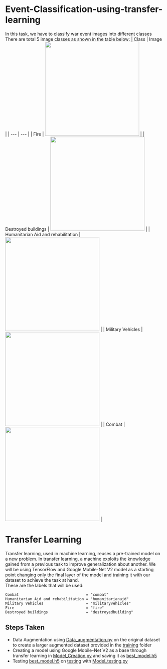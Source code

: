 # Event-Classification-using-transfer-learning
In this task, we have to classify war event images into different classes   
There are total 5 image classes as shown in the table below:
| Class | Image |
| --- | --- |
| Fire |  <img src="https://github.com/Apetun/Event-Classification-using-transfer-learning/assets/114131523/b5e787be-0496-41c5-9bb7-5873fc63f1e0" width="300" /> |
| Destroyed buildings | <img src="https://github.com/Apetun/Event-Classification-using-transfer-learning/assets/114131523/7be5b651-449d-4fef-be0c-65aeb322b598" width="300" /> |
| Humanitarian Aid and rehabilitation | <img src="https://github.com/Apetun/Event-Classification-using-transfer-learning/assets/114131523/b7e55d45-c0a6-4483-b7c5-8573242ae126" width="300" /> |
| Military Vehicles | <img src="https://github.com/Apetun/Event-Classification-using-transfer-learning/assets/114131523/8636a0b1-0e64-43a1-a2dd-c2c9a296648c" width="300" /> |
| Combat | <img src="https://github.com/Apetun/Event-Classification-using-transfer-learning/assets/114131523/e171cb5e-641f-4ae8-ae12-6212786f06a6" width="300" /> |

# Transfer Learning
Transfer learning, used in machine learning, reuses a pre-trained model on a new problem. In transfer learning, a machine exploits the knowledge gained from a previous task to improve generalization about another.
We will be using TensorFlow and Google Mobile-Net V2 model as a starting point changing only the final layer of the model and training it with our dataset to achieve the task at hand.   
These are the labels that will be used:
```
Combat                              = "combat"
Humanitarian Aid and rehabilitation = "humanitarianaid"
Military Vehicles                   = "militaryvehicles"
Fire                                = "fire"
Destroyed buildings                 = "destroyedbuilding"
```
## Steps Taken 
- Data Augmentation using [Data_augmentation.py](Data_augmentation.py) on the original dataset to create a larger augmented dataset provided in the [training](/training) folder
- Creating a model using Google Mobile-Net V2 as a base through transfer learning in [Model_Creation.py](Model_Creation.py) and saving it as [best_model.h5](best_model.h5)
- Testing [best_model.h5](best_model.h5) on [testing](testing) with [Model_testing.py](Model_testing.py)
